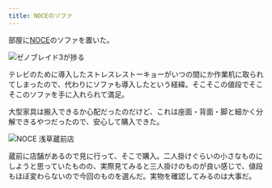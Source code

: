 ```yaml
---
title: NOCEのソファ
---
```

部屋に[NOCE](https://www.noce.co.jp/)のソファを置いた。

![](https://lh3.googleusercontent.com/kiNVLQFGWn9vDXkrtbcAEJjQDXi1JbiVg9q5g3WR-UU06dCptH5VsG3B8WSAPoAlo85uRVf6cXTJs8W8d9b5jEQLQOXcdIq47t5Vze-phP4Tpx_pVcTdL2sUbMzzvJgH8Q5x_a9IfHyMuqTE5X0eS-ehqifL3U7C1NLu1TeMiSEuqYG1Vew9X6qg8g "ゼノブレイド3が捗る")

テレビのために導入したストレスレストーキョーがいつの間にか作業机に取られてしまったので、代わりにソファも導入したという経緯。そこそこの値段でそこそこのソファを手に入れられて満足。

大型家具は搬入できるか心配だったのだけど、これは座面・背面・脚と細かく分解できるやつだったので、安心して購入できた。

![](https://lh6.googleusercontent.com/gveUw-gDglFvs4iYboYUWFHgaN-odKZ4ep53jnsaqZcJ23gfSzcsxlEASgjAco2-ERPgGH9T9yWCsW9oIpZCk7BHjp77WMS_37g-OrOYFjOBAx6f00McNNv0zjPM4XuI63GKa4tpIpQA5LN-f7exATc4p-ajx7MBIQSZzgP_Th2MaO3KIdACsZHUOw "NOCE 浅草蔵前店")

蔵前に店舗があるので見に行って、そこで購入。二人掛けぐらいの小さなものにしようと思っていたものの、実際見てみると三人掛けのものが良い感じで、値段もほぼ変わらないので今回のものを選んだ。実物を確認してみるのは大事だ。
